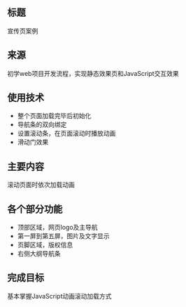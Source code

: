 ## 标题
宣传页案例

## 来源
初学web项目开发流程，实现静态效果页和JavaScript交互效果

## 使用技术
* 整个页面加载完毕后初始化
* 导航条的双向绑定
* 设置滚动条，在页面滚动时播放动画
* 滑动门效果

## 主要内容
滚动页面时依次加载动画

## 各个部分功能
* 顶部区域，网页logo及主导航
* 第一屏到第五屏，图片及文字显示
* 页脚区域，版权信息
* 右侧大纲导航条

## 完成目标
基本掌握JavaScript动画滚动加载方式

